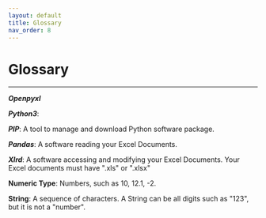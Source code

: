 ```yaml
---
layout: default
title: Glossary
nav_order: 8
---
```

# Glossary
<hr>

**_Openpyxl_**

**_Python3_**:

**_PIP_**: A tool to manage and download Python software package.

**_Pandas_**: A software reading your Excel Documents.

**_Xlrd_**: A software accessing and modifying your Excel Documents. Your Excel documents must have ".xls" or ".xlsx"

**Numeric Type**: Numbers, such as 10, 12.1, -2.

**String**: A sequence of characters. A String can be all digits such as "123", but it is not a "number".
